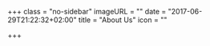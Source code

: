 +++
class = "no-sidebar"
imageURL = ""
date = "2017-06-29T21:22:32+02:00"
title = "About Us"
icon = ""

+++

